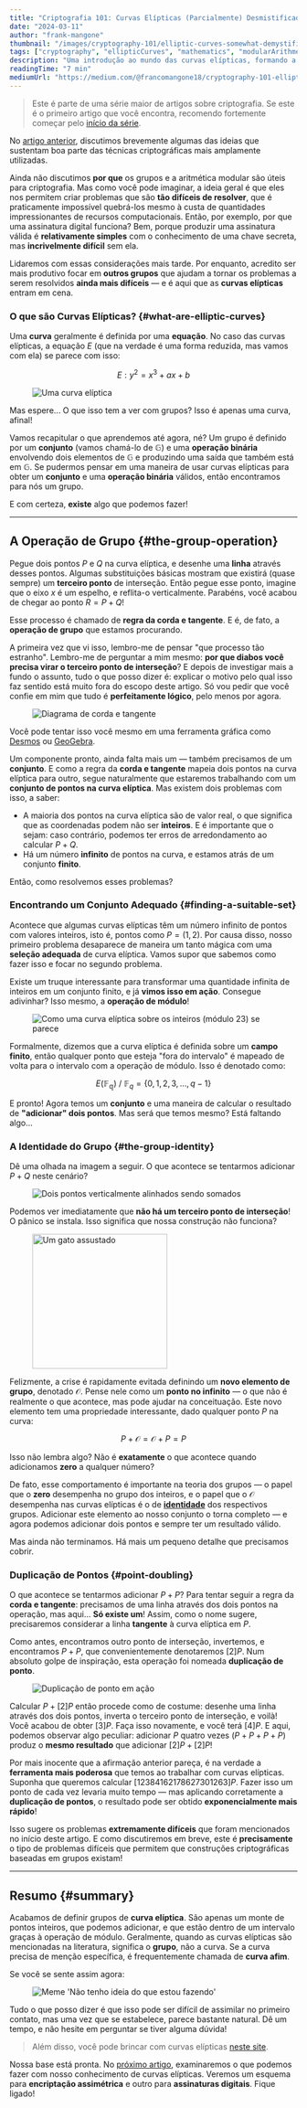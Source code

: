 ```yaml
---
title: "Criptografia 101: Curvas Elípticas (Parcialmente) Desmistificadas"
date: "2024-03-11"
author: "frank-mangone"
thumbnail: "/images/cryptography-101/elliptic-curves-somewhat-demystified/elliptic-curve.webp"
tags: ["cryptography", "ellipticCurves", "mathematics", "modularArithmetic"]
description: "Uma introdução ao mundo das curvas elípticas, formando a base para entender mecanismos criptográficos úteis"
readingTime: "7 min"
mediumUrl: "https://medium.com/@francomangone18/cryptography-101-elliptic-curves-somewhat-demystified-e835cce01e23"
---
```


> Este é parte de uma série maior de artigos sobre criptografia. Se este é o primeiro artigo que você encontra, recomendo fortemente começar pelo [início da série](/pt/blog/cryptography-101/where-to-start).

No [artigo anterior](/pt/blog/cryptography-101/where-to-start), discutimos brevemente algumas das ideias que sustentam boa parte das técnicas criptográficas mais amplamente utilizadas.

Ainda não discutimos **por que** os grupos e a aritmética modular são úteis para criptografia. Mas como você pode imaginar, a ideia geral é que eles nos permitem criar problemas que são **tão difíceis de resolver**, que é praticamente impossível quebrá-los mesmo à custa de quantidades impressionantes de recursos computacionais. Então, por exemplo, por que uma assinatura digital funciona? Bem, porque produzir uma assinatura válida é **relativamente simples** com o conhecimento de uma chave secreta, mas **incrivelmente difícil** sem ela.

Lidaremos com essas considerações mais tarde. Por enquanto, acredito ser mais produtivo focar em **outros grupos** que ajudam a tornar os problemas a serem resolvidos **ainda mais difíceis** — e é aqui que as **curvas elípticas** entram em cena.

### O que são Curvas Elípticas? {#what-are-elliptic-curves}

Uma **curva** geralmente é definida por uma **equação**. No caso das curvas elípticas, a equação $E$ (que na verdade é uma forma reduzida, mas vamos com ela) se parece com isso:

$$
E: y^2 = x^3 + ax + b
$$

<figure>
  <img 
    src="/images/cryptography-101/elliptic-curves-somewhat-demystified/elliptic-curve.webp" 
    alt="Uma curva elíptica" 
    title="[zoom] Um gráfico da curva y² = x³ - x"
  />
</figure>

Mas espere... O que isso tem a ver com grupos? Isso é apenas uma curva, afinal!

Vamos recapitular o que aprendemos até agora, né? Um grupo é definido por um **conjunto** (vamos chamá-lo de $\mathbb{G}$) e uma **operação binária** envolvendo dois elementos de $\mathbb{G}$ e produzindo uma saída que também está em $\mathbb{G}$. Se pudermos pensar em uma maneira de usar curvas elípticas para obter um **conjunto** e uma **operação binária** válidos, então encontramos para nós um grupo.

E com certeza, **existe** algo que podemos fazer!

---

## A Operação de Grupo {#the-group-operation}

Pegue dois pontos $P$ e $Q$ na curva elíptica, e desenhe uma **linha** através desses pontos. Algumas substituições básicas mostram que existirá (quase sempre) um **terceiro ponto** de interseção. Então pegue esse ponto, imagine que o eixo $x$ é um espelho, e reflita-o verticalmente. Parabéns, você acabou de chegar ao ponto $R = P + Q$!

Esse processo é chamado de **regra da corda e tangente**. E é, de fato, a **operação de grupo** que estamos procurando.

A primeira vez que vi isso, lembro-me de pensar "que processo tão estranho". Lembro-me de perguntar a mim mesmo: **por que diabos você precisa virar o terceiro ponto de interseção**? E depois de investigar mais a fundo o assunto, tudo o que posso dizer é: explicar o motivo pelo qual isso faz sentido está muito fora do escopo deste artigo. Só vou pedir que você confie em mim que tudo é **perfeitamente lógico**, pelo menos por agora.

<figure>
  <img 
    src="/images/cryptography-101/elliptic-curves-somewhat-demystified/chord-and-tangent.webp" 
    alt="Diagrama de corda e tangente"
    title="[zoom] A curva elíptica y² = x³ - x + 1 (vermelha) com uma representação da operação P + Q = R"
  />
</figure>

Você pode tentar isso você mesmo em uma ferramenta gráfica como [Desmos](https://www.desmos.com/calculator) ou [GeoGebra](https://www.geogebra.org/graphing?lang=en).

Um componente pronto, ainda falta mais um — também precisamos de um **conjunto**. E como a regra da **corda e tangente** mapeia dois pontos na curva elíptica para outro, segue naturalmente que estaremos trabalhando com um **conjunto de pontos na curva elíptica**. Mas existem dois problemas com isso, a saber:

- A maioria dos pontos na curva elíptica são de valor real, o que significa que as coordenadas podem não ser **inteiros**. E é importante que o sejam: caso contrário, podemos ter erros de arredondamento ao calcular $P + Q$.
- Há um número **infinito** de pontos na curva, e estamos atrás de um conjunto **finito**.

Então, como resolvemos esses problemas?

### Encontrando um Conjunto Adequado {#finding-a-suitable-set}

Acontece que algumas curvas elípticas têm um número infinito de pontos com valores inteiros, isto é, pontos como $P = (1,2)$. Por causa disso, nosso primeiro problema desaparece de maneira um tanto mágica com uma **seleção adequada** de curva elíptica. Vamos supor que sabemos como fazer isso e focar no segundo problema.

Existe um truque interessante para transformar uma quantidade infinita de inteiros em um conjunto finito, e já **vimos isso em ação**. Consegue adivinhar? Isso mesmo, a **operação de módulo**!

<figure>
  <img 
    src="/images/cryptography-101/elliptic-curves-somewhat-demystified/discrete-curve.webp" 
    alt="Como uma curva elíptica sobre os inteiros (módulo 23) se parece"
    title="[zoom] Os pontos de uma curva elíptica, módulo 23"
  />
</figure>

Formalmente, dizemos que a curva elíptica é definida sobre um **campo finito**, então qualquer ponto que esteja "fora do intervalo" é mapeado de volta para o intervalo com a operação de módulo. Isso é denotado como:

$$
E(\mathbb{F_q}) \ / \ \mathbb{F}_q = \{0,1,2,3,...,q-1\}
$$

E pronto! Agora temos um **conjunto** e uma maneira de calcular o resultado de **"adicionar" dois pontos**. Mas será que temos mesmo? Está faltando algo...

### A Identidade do Grupo {#the-group-identity}

Dê uma olhada na imagem a seguir. O que acontece se tentarmos adicionar $P + Q$ neste cenário?

<figure>
  <img 
    src="/images/cryptography-101/elliptic-curves-somewhat-demystified/cancelling-points.webp" 
    alt="Dois pontos verticalmente alinhados sendo somados"
    title="[zoom]"
  />
</figure>

Podemos ver imediatamente que **não há um terceiro ponto de interseção**! O pânico se instala. Isso significa que nossa construção não funciona?

<figure>
  <img 
    src="/images/cryptography-101/elliptic-curves-somewhat-demystified/panic-cat.webp" 
    alt="Um gato assustado"
    width="236"
    title="*Pânico"
  />
</figure>

Felizmente, a crise é rapidamente evitada definindo um **novo elemento de grupo**, denotado $\mathcal{O}$. Pense nele como um **ponto no infinito** — o que não é realmente o que acontece, mas pode ajudar na conceituação. Este novo elemento tem uma propriedade interessante, dado qualquer ponto $P$ na curva:

$$
P + \mathcal{O} = \mathcal{O} + P = P
$$

Isso não lembra algo? Não é **exatamente** o que acontece quando adicionamos **zero** a qualquer número?

De fato, esse comportamento é importante na teoria dos grupos — o papel que o **zero** desempenha no grupo dos inteiros, e o papel que o $\mathcal{O}$ desempenha nas curvas elípticas é o de [**identidade**](https://en.wikipedia.org/wiki/Identity_element) dos respectivos grupos. Adicionar este elemento ao nosso conjunto o torna completo — e agora podemos adicionar dois pontos e sempre ter um resultado válido.

Mas ainda não terminamos. Há mais um pequeno detalhe que precisamos cobrir.

### Duplicação de Pontos {#point-doubling}

O que acontece se tentarmos adicionar $P + P$? Para tentar seguir a regra da **corda e tangente**: precisamos de uma linha através dos dois pontos na operação, mas aqui... **Só existe um**! Assim, como o nome sugere, precisaremos considerar a linha **tangente** à curva elíptica em $P$.

Como antes, encontramos outro ponto de interseção, invertemos, e encontramos $P + P$, que convenientemente denotaremos $[2]P$. Num absoluto golpe de inspiração, esta operação foi nomeada **duplicação de ponto**.

<figure>
  <img 
    src="/images/cryptography-101/elliptic-curves-somewhat-demystified/point-doubling.webp" 
    alt="Duplicação de ponto em ação"
    title="[zoom] Duplicação de ponto em ação"
  />
</figure>

Calcular $P + [2]P$ então procede como de costume: desenhe uma linha através dos dois pontos, inverta o terceiro ponto de interseção, e voilà! Você acabou de obter $[3]P$. Faça isso novamente, e você terá $[4]P$. E aqui, podemos observar algo peculiar: adicionar $P$ quatro vezes ($P + P + P + P$) produz o **mesmo resultado** que adicionar $[2]P + [2]P$!

Por mais inocente que a afirmação anterior pareça, é na verdade a **ferramenta mais poderosa** que temos ao trabalhar com curvas elípticas. Suponha que queremos calcular $[12384162178627301263]P$. Fazer isso um ponto de cada vez levaria muito tempo — mas aplicando corretamente a **duplicação de pontos**, o resultado pode ser obtido **exponencialmente mais rápido**!

Isso sugere os problemas **extremamente difíceis** que foram mencionados no início deste artigo. E como discutiremos em breve, este é **precisamente** o tipo de problemas difíceis que permitem que construções criptográficas baseadas em grupos existam!

---

## Resumo {#summary}

Acabamos de definir grupos de **curva elíptica**. São apenas um monte de pontos inteiros, que podemos adicionar, e que estão dentro de um intervalo graças à operação de módulo. Geralmente, quando as curvas elípticas são mencionadas na literatura, significa o **grupo**, não a curva. Se a curva precisa de menção específica, é frequentemente chamada de **curva afim**.

Se você se sente assim agora:

<figure>
  <img 
    src="/images/cryptography-101/elliptic-curves-somewhat-demystified/no-idea-what-im-doing.webp" 
    alt="Meme 'Não tenho ideia do que estou fazendo'"
    title="Eu todas as manhãs"
  />
</figure>

Tudo o que posso dizer é que isso pode ser difícil de assimilar no primeiro contato, mas uma vez que se estabelece, parece bastante natural. Dê um tempo, e não hesite em perguntar se tiver alguma dúvida!

> Além disso, você pode brincar com curvas elípticas [neste site](https://andrea.corbellini.name/ecc/interactive/modk-add.html).

Nossa base está pronta. No [próximo artigo](/pt/blog/cryptography-101/encryption-and-digital-signatures), examinaremos o que podemos fazer com nosso conhecimento de curvas elípticas. Veremos um esquema para **encriptação assimétrica** e outro para **assinaturas digitais**. Fique ligado!
